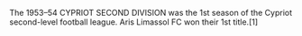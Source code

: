 The 1953–54 CYPRIOT SECOND DIVISION was the 1st season of the Cypriot second-level football league. Aris Limassol FC won their 1st title.[1]
